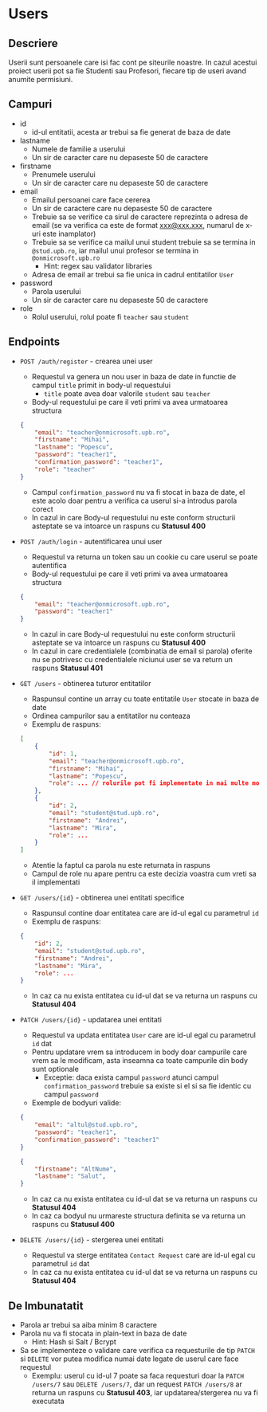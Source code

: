 # Users
## Descriere
Userii sunt persoanele care isi fac cont pe siteurile noastre. In cazul acestui proiect userii pot sa fie Studenti sau Profesori, fiecare tip de useri avand anumite permisiuni.

## Campuri
- id
    - id-ul entitatii, acesta ar trebui sa fie generat de baza de date
- lastname
    - Numele de familie a userului
    - Un sir de caracter care nu depaseste 50 de caractere
- firstname
    - Prenumele userului
    - Un sir de caracter care nu depaseste 50 de caractere
- email
    - Emailul persoanei care face cererea
    - Un sir de caractere care nu depaseste 50 de caractere
    - Trebuie sa se verifice ca sirul de caractere reprezinta o adresa de email (se va verifica ca este de format xxx@xxx.xxx, numarul de x-uri este inamplator)
    - Trebuie sa se verifice ca mailul unui student trebuie sa se termina in `@stud.upb.ro`, iar mailul unui profesor se termina in `@onmicrosoft.upb.ro`
        - Hint: regex sau validator libraries
    - Adresa de email ar trebui sa fie unica in cadrul entitatilor `User`
- password
    - Parola userului
    - Un sir de caracter care nu depaseste 50 de caractere
- role
    - Rolul userului, rolul poate fi `teacher` sau `student`

## Endpoints

- `POST /auth/register` - crearea unei user
    - Requestul va genera un nou user in baza de date in functie de campul `title` primit in body-ul requestului
        - `title` poate avea doar valorile `student` sau `teacher`
    - Body-ul requestului pe care il veti primi va avea urmatoarea structura
    ```json
    {
        "email": "teacher@onmicrosoft.upb.ro",
        "firstname": "Mihai",
        "lastname": "Popescu",
        "password": "teacher1",
        "confirmation_password": "teacher1",
        "role": "teacher"
    }
    ```
    - Campul `confirmation_password` nu va fi stocat in baza de date, el este acolo doar pentru a verifica ca userul si-a introdus parola corect
    - In cazul in care Body-ul requestului nu este conform structurii asteptate se va intoarce un raspuns cu __Statusul 400__

- `POST /auth/login` - autentificarea unui user
    - Requestul va returna un token sau un cookie cu care userul se poate autentifica
    - Body-ul requestului pe care il veti primi va avea urmatoarea structura
    ```json
    {
        "email": "teacher@onmicrosoft.upb.ro",
        "password": "teacher1"
    }
    ```
    - In cazul in care Body-ul requestului nu este conform structurii asteptate se va intoarce un raspuns cu __Statusul 400__
    - In cazul in care credentialele (combinatia de email si parola) oferite nu se potrivesc cu credentialele niciunui user se va return un raspuns __Statusul 401__

- `GET /users` - obtinerea tuturor entitatilor
    - Raspunsul contine un array cu toate entitatile `User` stocate in baza de date
    - Ordinea campurilor sau a entitatilor nu conteaza
    - Exemplu de raspuns:
    ```json
    [
        {
            "id": 1,
            "email": "teacher@onmicrosoft.upb.ro",
            "firstname": "Mihai",
            "lastname": "Popescu",
            "role": ... // rolurile pot fi implementate in mai multe moduri (care ar modifica structura responseului), din acest motiv nu am scris nicio valoare
        },
        {
            "id": 2,
            "email": "student@stud.upb.ro",
            "firstname": "Andrei",
            "lastname": "Mira",
            "role": ...
        }
    ]
    ```
    - Atentie la faptul ca parola nu este returnata in raspuns
    - Campul de role nu apare pentru ca este decizia voastra cum vreti sa il implementati

- `GET /users/{id}` - obtinerea unei entitati specifice
    - Raspunsul contine doar entitatea care are id-ul egal cu parametrul `id`
    - Exemplu de raspuns:
    ```json
    {
        "id": 2,
        "email": "student@stud.upb.ro",
        "firstname": "Andrei",
        "lastname": "Mira",
        "role": ...
    }
    ```
    - In caz ca nu exista entitatea cu id-ul dat se va returna un raspuns cu __Statusul 404__

- `PATCH /users/{id}` - updatarea unei entitati
    - Requestul va updata entitatea `User` care are id-ul egal cu parametrul `id` dat
    - Pentru updatare vrem sa introducem in body doar campurile care vrem sa le modificam, asta inseamna ca toate campurile din body sunt optionale
        - Exceptie: daca exista campul `password` atunci campul `confirmation_password` trebuie sa existe si el si sa fie identic cu campul `password`
    - Exemple de bodyuri valide:
    ```json
    {
        "email": "altul@stud.upb.ro",
        "password": "teacher1",
        "confirmation_password": "teacher1"
    }
    ```
    ```json
    {
        "firstname": "AltNume",
        "lastname": "Salut",
    }
    ```
    - In caz ca nu exista entitatea cu id-ul dat se va returna un raspuns cu __Statusul 404__
    - In caz ca bodyul nu urmareste structura definita se va returna un raspuns cu __Statusul 400__

- `DELETE /users/{id}` - stergerea unei entitati
    - Requestul va sterge entitatea `Contact Request` care are id-ul egal cu parametrul `id` dat
    - In caz ca nu exista entitatea cu id-ul dat se va returna un raspuns cu __Statusul 404__

## De Imbunatatit

- Parola ar trebui sa aiba minim 8 caractere
- Parola nu va fi stocata in plain-text in baza de date
    - Hint: Hash si Salt / Bcrypt
- Sa se implementeze o validare care verifica ca requesturile de tip `PATCH` si `DELETE` vor putea modifica numai date legate de userul care face requestul
    - Exemplu: userul cu id-ul 7 poate sa faca requesturi doar la `PATCH /users/7` sau `DELETE /users/7`, dar un request `PATCH /users/8` ar returna un raspuns cu __Statusul 403__, iar updatarea/stergerea nu va fi executata
